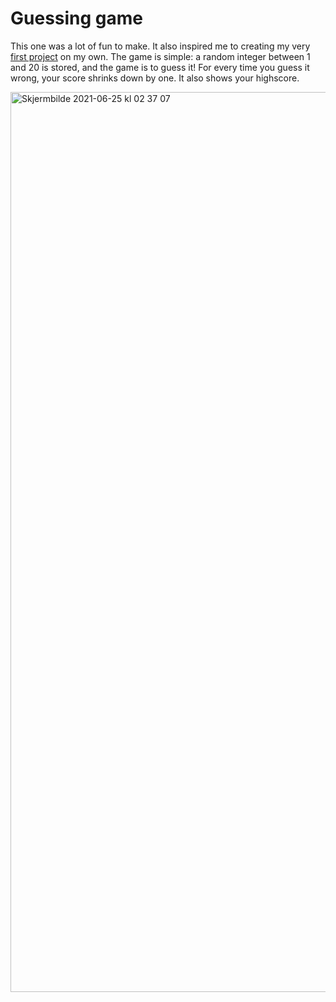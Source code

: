 # Guessing game

This one was a lot of fun to make. It also inspired me to creating my very <a href="https://martinfjeld.github.io/math-game/">first project</a> on my own. The game is simple: a random integer between 1 and 20 is stored, and the game is to guess it! For every time you guess it wrong, your score shrinks down by one. It also shows your highscore.

<img width="1440" alt="Skjermbilde 2021-06-25 kl  02 37 07" src="https://user-images.githubusercontent.com/4175275/123351796-41a66c80-d55e-11eb-9a61-c6e4b9f1f381.png">
